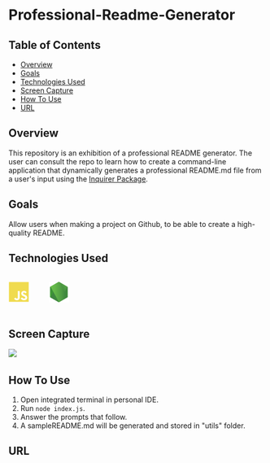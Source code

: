 # Professional-Readme-Generator

## Table of Contents

- [Overview](#overview)
- [Goals](#goals)
- [Technologies Used](#technologies-used)
- [Screen Capture](#screen-capture)
- [How To Use](#how-to-use)
- [URL](#url)

## Overview
This repository is an exhibition of a professional README generator. The user can consult the repo to learn how to create a command-line application that dynamically generates a professional README.md file from a user's input using the <a href="https://www.npmjs.com/package/inquirer" target="_blank">Inquirer Package</a>.

## Goals
Allow users when making a project on Github, to be able to create a high-quality README.

## Technologies Used
<div style="display: inline_block"><br>
  <img height="40" alt="Chris-Js" height="30" width="40" src="https://raw.githubusercontent.com/devicons/devicon/master/icons/javascript/javascript-plain.svg">
 &nbsp;&nbsp;&nbsp;&nbsp;&nbsp;&nbsp;&nbsp;&nbsp;
    <img height="40" alt="Chris-Node" height="30" width="40" src="https://raw.githubusercontent.com/devicons/devicon/master/icons/nodejs/nodejs-original.svg">
 &nbsp;&nbsp;&nbsp;&nbsp;&nbsp;&nbsp;&nbsp;&nbsp;
</div>
</br>

## Screen Capture
![](main/gif/Untitled_%20Apr%208,%202024%203_40%20PM%20(2).gif)

## How To Use
  1. Open integrated terminal in personal IDE.
  2. Run ```node index.js```.
  3. Answer the prompts that follow.
  4. A sampleREADME.md will be generated and stored in "utils" folder.

## URL